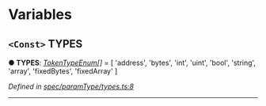 

# Variables

<a id="types"></a>

## `<Const>` TYPES

**● TYPES**: *[TokenTypeEnum](_types_.md#tokentypeenum)[]* =  [
  'address',
  'bytes',
  'int',
  'uint',
  'bool',
  'string',
  'array',
  'fixedBytes',
  'fixedArray'
]

*Defined in [spec/paramType/types.ts:8](https://github.com/paritytech/js-libs/blob/6b72611/packages/abi/src/spec/paramType/types.ts#L8)*

___


